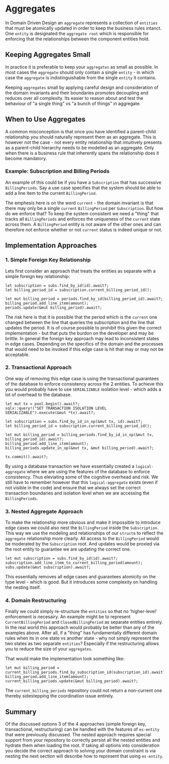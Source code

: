 # Aggregates

In Domain Driven Design an `aggregate` represents a collection of `entities` that must be atomically updated in order to keep the business rules intanct.
One `entity` is designated the `aggregate root` which is responsible for enforcing that the relationships between the component entities hold.

## Keeping Aggregates Small

In practice it is preferable to keep your `aggregates` as small as possible.
In most cases the `aggregate` should only contain a single `entity` - in which case the `aggregate` is indistinguishable from the single `entity` it contains.

Keeping `aggregates` small by applying careful design and consideration of the domain invariants and their boundaries promotes decoupling and reduces over all complexity.
Its easier to reason about and test the behaviour of "a single thing" vs "a bunch of things" in aggregate.

## When to Use Aggregates

A common misconception is that once you have identified a parent-child relationship you should naturally represent them as an aggregate.
This is however not the case - not every entity relationship that intuitively presents as a parent-child hierarchy needs to be modelled as an aggregate.
Only when there is a business rule that inherently spans the relationship does it become mandatory.

### Example: Subscription and Billing Periods

An example of this could be if you have a `Subscription` that has successive `BillingPeriods`.
Say a use case specifies that the system should be able to add a line item to the current `BillingPeriod`.

The emphesis here is on the word `current` - the domain invariant is that there may only be a single `current` `BillingPeriod` per `Subscription`.
But how do we enforce that?
To keep the system consistent we need a "thing" that tracks all `BillingPeriods` and enforces the uniqueness of the `current` state across them.
A `BillingPeriod` entity is not aware of the other ones and can therefore not enforce whether or not `current` status is indeed unique or not.

## Implementation Approaches

### 1. Simple Foreign Key Relationship

Lets first consider an approach that treats the entities as separate with a simple foreign key relationship:
```rust,ignore
let subscription = subs.find_by_id(id).await?;
let billing_period_id = subscription.current_billing_period_id();

let mut billing_period = periods.find_by_id(billing_period_id).await?;
billing_period.add_line_item(amount);
periods.update(&mut billing_period).await?;
```

The risk here is that it is possible that the period which is the `current` one changed between the line that queries the subscription and the line that updates the period.
It is of course possible to prohibit this given the correct implementation - but that puts the burdon on the developer and may be brittle.
In general the foreign key approach may lead to inconsistent states in edge cases.
Depending on the specifics of the domain and the processes that would need to be invoked if this edge case is hit that may or may not be acceptable.

### 2. Transactional Approach

One way of removing this edge case is using the transactional guarantees of the database to enforce consistency across the 2 entities.
To achieve this you would probably have to use `SERIALIZABLE` isolation level - which adds a lot of overhead to the database.

```rust,ignore
let mut tx = pool.begin().await?;
sqlx::query!("SET TRANSACTION ISOLATION LEVEL SERIALIZABLE").execute(&mut *tx).await?;

let subscription = subs.find_by_id_in_op(&mut tx, id).await?;
let billing_period_id = subscription.current_billing_period_id();

let mut billing_period = billing_periods.find_by_id_in_op(&mut tx, billing_period_id).await?;
billing_period.add_line_item(amount);
billing_periods.update_in_op(&mut tx, &mut billing_period).await?;

tx.commit().await?;
```

By using a database transaction we have essentially created a `logical-aggregate` where we are using the features of the database to enforce consistency.
Thus eleviating some of the cognitive overhead and risk.
We still have to remember however that this `logical-aggregate` exists (even if not visible in the code) and ensure that we always set the correct transaction boundaries and isolation level when we are accessing the `BillingPeriods`.

### 3. Nested Aggregate Approach

To make the relationship more obvious and make it impossible to introduce edge cases we could also nest the `BillingPeriod` inside the `Subscription`.
This way we use the modeling and relationships of our `struct`s to reflect the `aggregate` relationship more clearly.
All access to the `BillingPeriod` would be moderated by the `Subscription` root.
And updates would be proxied via the root entity to guarantee we are updating the correct one.
```rust,ignore
let mut subscription = subs.find_by_id(id).await?;
subscription.add_line_item_to_current_billing_period(amount);
subs.update(&mut subscription).await?;
```

This essentially removes all edge cases and guarantees atomicity on the type level - which is good.
But it introduces some complexity on handling the nesting itself.

### 4. Domain Restructuring

Finally we could simply re-structure the `entities` so that no 'higher-level' enforcement is necesairy.
An example might be to represent `CurrentBillingPeriod` and `ClosedBillingPeriod` as separate entities entirely.
In the real world this approach would probably be better than any of the examples above.
After all, if a "thing" has fundamentally different domain rules when its in one state vs another state - why not simply represent the two states as two separate `entities`? Especially if the restructuring allows you to reduce the size of your `aggregates`.

That would make the implementation look something like:
```rust,ignore
let mut billing_period = current_billing_periods.find_by_subscription_id(subscription_id).await?;
billing_period.add_line_item(amount);
current_billing_periods.update(&mut billing_period).await?;
```
The `current_billing_periods` repository could not return a non-current one thereby sidestepping the coordination issue entirely.

## Summary

Of the discussed options 3 of the 4 approaches (simple foreign key, transactional, restructuring) can be handled with the features of `es-entity` that were previously discussed.
The nested approach requires special support from your repository to correctly persist all the nested entities and hydrate them when loading the root.
If taking all options into consideration you decide the correct approach to solving your domain constraint is via nesting the next section will describe how to represent that using `es-entity`.
